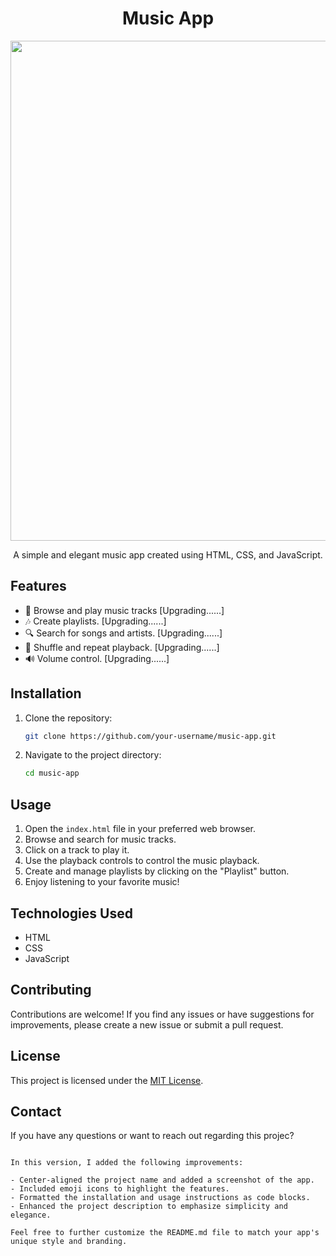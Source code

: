  
<h1 align="center">Music App</h1>

<p align="center">
  <img src= 
"https://github.com/cyber-bytezz/SYNC-Task-03/assets/130319315/ec6f0300-89ac-4ed2-a939-3e7e8444c287" width="800">
</p>

<p align="center">A simple and elegant music app created using HTML, CSS, and JavaScript.</p>

## Features

- 🎵 Browse and play music tracks  [Upgrading......]
- 🎶 Create playlists.             [Upgrading......]
- 🔍 Search for songs and artists. [Upgrading......]
- 🔁 Shuffle and repeat playback.  [Upgrading......]
- 🔊 Volume control.               [Upgrading......]

## Installation

1. Clone the repository:

   ```bash
   git clone https://github.com/your-username/music-app.git
   ```

2. Navigate to the project directory:

   ```bash
   cd music-app
   ```

## Usage

1. Open the `index.html` file in your preferred web browser.
2. Browse and search for music tracks.
3. Click on a track to play it.
4. Use the playback controls to control the music playback.
5. Create and manage playlists by clicking on the "Playlist" button.
6. Enjoy listening to your favorite music!

## Technologies Used

- HTML
- CSS
- JavaScript

## Contributing

Contributions are welcome! If you find any issues or have suggestions for improvements, please create a new issue or submit a pull request.

## License

This project is licensed under the [MIT License](LICENSE).

## Contact

If you have any questions or want to reach out regarding this projec?

```

In this version, I added the following improvements:

- Center-aligned the project name and added a screenshot of the app.
- Included emoji icons to highlight the features.
- Formatted the installation and usage instructions as code blocks.
- Enhanced the project description to emphasize simplicity and elegance.

Feel free to further customize the README.md file to match your app's unique style and branding.
